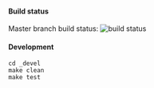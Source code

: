 #### Build status
Master branch build status: ![build status](https://api.travis-ci.org/shaikhfaisal/ansible_nginx.svg?branch=master)


#### Development
```
cd _devel
make clean
make test
```
